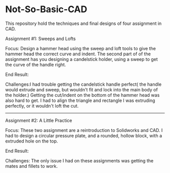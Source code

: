 # Not-So-Basic-CAD

This repository hold the techniques and final designs of four assignment in CAD.

Assignment #1: Sweeps and Lofts

Focus: Design a hammer head using the sweep and loft tools to give the hammer head the correct curve and indent. The second part of 
of the assignment has you designing a candelstick holder, using a sweep to get the curve of the handle right.

End Result: 

Challenges:I had trouble getting the candelstick handle perfect( the handle would extrude and sweep, but wouldn't fit and lock into the main body of the holder.) Getting the cut/indent on the bottom of the hammer head was also hard to get. I had to align the triangle and rectangle I was extruding perfectly, or it wouldn't loft the cut.

-------------------------------------------------------------------------------------------------------------------------------------------

Assignment #2: A Little Practice

Focus: These two assignment are a reintroduction to Solidworks and CAD. I had to design a circular pressure plate, and a rounded, hollow block, with a extruded hole on the top.

End Result:

Challenges: The only issue I had on these assignments was getting the mates and fillets to work.
